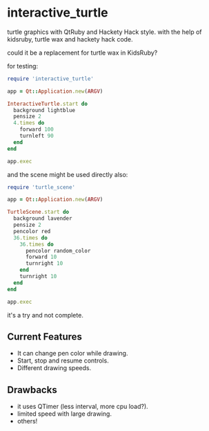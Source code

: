 interactive_turtle
==================

turtle graphics with QtRuby and Hackety Hack style.
with the help of kidsruby, turtle wax and hackety hack code.

could it be a replacement for turtle wax in KidsRuby?

for testing:

``` ruby
require 'interactive_turtle'

app = Qt::Application.new(ARGV)

InteractiveTurtle.start do
  background lightblue
  pensize 2
  4.times do
    forward 100
    turnleft 90
  end
end

app.exec
```
and the scene might be used directly also:

``` ruby
require 'turtle_scene'

app = Qt::Application.new(ARGV)

TurtleScene.start do
  background lavender
  pensize 2
  pencolor red
  36.times do
    36.times do
      pencolor random_color
      forward 10
      turnright 10
    end
    turnright 10
  end
end

app.exec
```


it's a try and not complete.

## Current Features
* It can change pen color while drawing.
* Start, stop and resume controls.
* Different drawing speeds.

## Drawbacks
* it uses QTimer (less interval, more cpu load?).
* limited speed with large drawing.
* others!
